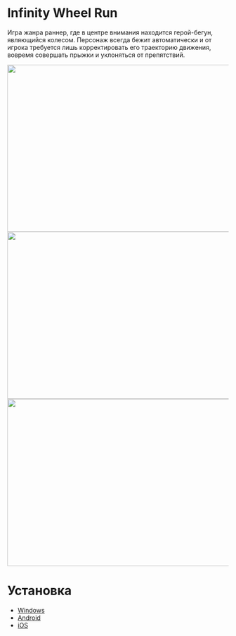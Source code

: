 # Infinity Wheel Run

Игра жанра раннер, где в центре внимания находится герой-бегун, являющийся колесом. Персонаж всегда бежит автоматически и от игрока требуется лишь корректировать его траекторию движения, вовремя совершать прыжки и уклоняться от препятствий.

<p align="middle">
  <img width="680" height="380" src="https://i.imgur.com/8K3eQB0.png" />
  <img width="680" height="380" src="https://i.imgur.com/8OdEZIY.png" />
  <img width="680" height="380" src="https://i.imgur.com/pfHkAqX.png" />
<p/>

# Установка

- [Windows](https://github.com/Fl1ckerxD/Infinity-Wheel-Run/releases/download/v2.2/Infinity.Wheel.Run.rar)
- [Android](https://github.com/Fl1ckerxD/Infinity-Wheel-Run/releases/download/v2.0/Infinity.Wheel.Run.V2.apk)
- [iOS](https://github.com/Fl1ckerxD/Infinity-Wheel-Run/releases/download/v2.1/iOS.rar)
